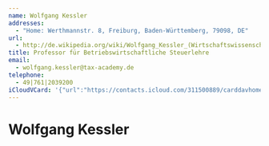```yaml
---
name: Wolfgang Kessler
addresses:
  - "Home: Werthmannstr. 8, Freiburg, Baden-Württemberg, 79098, DE"
url:
  - http://de.wikipedia.org/wiki/Wolfgang_Kessler_(Wirtschaftswissenschaftler)
title: Professor für Betriebswirtschaftliche Steuerlehre
email:
  - wolfgang.kessler@tax-academy.de
telephone:
  - 49|761|2039200
iCloudVCard: '{"url":"https://contacts.icloud.com/311500889/carddavhome/card/13BE0507-F9FE-4BAA-B0CA-4117597765F2.vcf","etag":"\"kmfh9zcz\"","data":"BEGIN:VCARD\r\nVERSION:3.0\r\nFN:\r\nN:;Wolfgang Kessler;;;\r\nUID:8D2AF0A4-BB06-4019-A9F9-83B3608895A1\r\nADR;TYPE=HOME:;;Werthmannstr. 8;Freiburg;Baden-Württemberg;79098;DE;\r\nitem1.X-ABLABEL:Work\r\nitem2.X-ABLABEL:Work\r\nitem3.X-ABLABEL:Work\r\nitem4.X-ABLABEL:wikipedia\r\nPRODID:ez-vcard 0.9.13-fc\r\nREV:2025-04-03T22:17:28Z\r\nURL;TYPE=PREF:http://de.wikipedia.org/wiki/Wolfgang_Kessler_(Wirtschaftswis\r\n senschaftler)\r\nORG:;\r\nTITLE:Professor für Betriebswirtschaftliche Steuerlehre\r\nEMAIL;TYPE=PREF:wolfgang.kessler@tax-academy.de\r\nTEL;TYPE=PREF:49|761|2039200\r\n;VALUE=uri:https://gateway.icloud.com/contacts/311500889/ck/card/32abc069c8\r\n 3a7734a46d21adf1079c5c\r\nEND:VCARD"}'
---
```

# Wolfgang Kessler